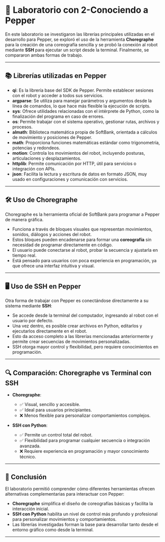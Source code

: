 # 🤖 Laboratorio con 2-Conociendo a Pepper

En este laboratorio se investigaron las librerías principales utilizadas en el desarrollo para Pepper, se exploró el uso de la herramienta **Choregraphe** para la creación de una coreografía sencilla y se probó la conexión al robot mediante **SSH** para ejecutar un script desde la terminal. Finalmente, se compararon ambas formas de trabajo.

---

## 📚 Librerías utilizadas en Pepper

- **qi**: Es la librería base del SDK de Pepper. Permite establecer sesiones con el robot y acceder a todos sus servicios.  
- **argparse**: Se utiliza para manejar parámetros y argumentos desde la línea de comandos, lo que hace más flexible la ejecución de scripts.  
- **sys**: Ofrece utilidades relacionadas con el intérprete de Python, como la finalización del programa en caso de errores.  
- **os**: Permite trabajar con el sistema operativo, gestionar rutas, archivos y procesos.  
- **almath**: Biblioteca matemática propia de SoftBank, orientada a cálculos de movimiento y posiciones de Pepper.  
- **math**: Proporciona funciones matemáticas estándar como trigonometría, potencias y redondeos.  
- **motion**: Controla los movimientos del robot, incluyendo posturas, articulaciones y desplazamientos.  
- **httplib**: Permite comunicación por HTTP, útil para servicios o integración con APIs.  
- **json**: Facilita la lectura y escritura de datos en formato JSON, muy usado en configuraciones y comunicación con servicios.  

---

## 🛠️ Uso de Choregraphe

Choregraphe es la herramienta oficial de SoftBank para programar a Pepper de manera gráfica.  
- Funciona a través de bloques visuales que representan movimientos, sonidos, diálogos y acciones del robot.  
- Estos bloques pueden encadenarse para formar una **coreografía** sin necesidad de programar directamente en código.  
- El usuario puede conectarse al robot, probar la secuencia y ajustarla en tiempo real.  
- Está pensado para usuarios con poca experiencia en programación, ya que ofrece una interfaz intuitiva y visual.  

---

## 🖥️ Uso de SSH en Pepper

Otra forma de trabajar con Pepper es conectándose directamente a su sistema mediante **SSH**:  
- Se accede desde la terminal del computador, ingresando al robot con el usuario por defecto.  
- Una vez dentro, es posible crear archivos en Python, editarlos y ejecutarlos directamente en el robot.  
- Esto da acceso completo a las librerías mencionadas anteriormente y permite crear secuencias de movimientos personalizadas.  
- SSH otorga mayor control y flexibilidad, pero requiere conocimientos en programación.  

---

## 🔍 Comparación: Choregraphe vs Terminal con SSH

- **Choregraphe**:  
  - ✅ Visual, sencillo y accesible.  
  - ✅ Ideal para usuarios principiantes.  
  - ❌ Menos flexible para personalizar comportamientos complejos.  

- **SSH con Python**:  
  - ✅ Permite un control total del robot.  
  - ✅ Flexibilidad para programar cualquier secuencia o integración avanzada.  
  - ❌ Requiere experiencia en programación y mayor conocimiento técnico.  

---

## 📌 Conclusión

El laboratorio permitió comprender cómo diferentes herramientas ofrecen alternativas complementarias para interactuar con Pepper:  
- **Choregraphe** simplifica el diseño de coreografías básicas y facilita la interacción inicial.  
- **SSH con Python** habilita un nivel de control más profundo y profesional para personalizar movimientos y comportamientos.  
- Las librerías investigadas forman la base para desarrollar tanto desde el entorno gráfico como desde la terminal.  

---
